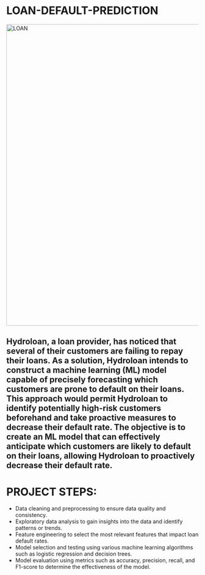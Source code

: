 # LOAN-DEFAULT-PREDICTION

<img width="791" alt="LOAN" src="https://user-images.githubusercontent.com/117233045/235553937-d10bcbf6-8227-4a3f-a1b3-599c435cc3f8.png">

## Hydroloan, a loan provider, has noticed that several of their customers are failing to repay their loans. As a solution, Hydroloan intends to construct a machine learning (ML) model capable of precisely forecasting which customers are prone to default on their loans. This approach would permit Hydroloan to identify potentially high-risk customers beforehand and take proactive measures to decrease their default rate. The objective is to create an ML model that can effectively anticipate which customers are likely to default on their loans, allowing Hydroloan to proactively decrease their default rate.

# PROJECT STEPS:
* Data cleaning and preprocessing to ensure data quality and consistency.
* Exploratory data analysis to gain insights into the data and identify patterns or trends.
* Feature engineering to select the most relevant features that impact loan default rates.
* Model selection and testing using various machine learning algorithms such as logistic regression and decision trees.
* Model evaluation using metrics such as accuracy, precision, recall, and F1-score to determine the effectiveness of the model.

